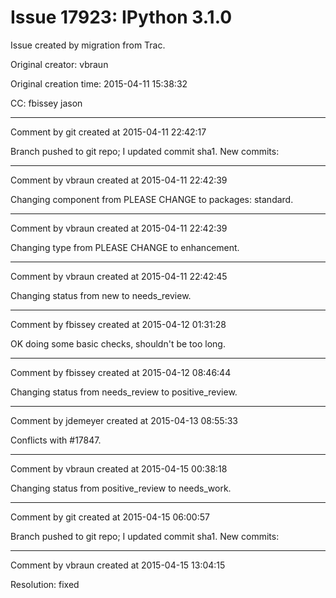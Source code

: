 # Issue 17923: IPython 3.1.0

Issue created by migration from Trac.

Original creator: vbraun

Original creation time: 2015-04-11 15:38:32

CC:  fbissey jason




---

Comment by git created at 2015-04-11 22:42:17

Branch pushed to git repo; I updated commit sha1. New commits:


---

Comment by vbraun created at 2015-04-11 22:42:39

Changing component from PLEASE CHANGE to packages: standard.


---

Comment by vbraun created at 2015-04-11 22:42:39

Changing type from PLEASE CHANGE to enhancement.


---

Comment by vbraun created at 2015-04-11 22:42:45

Changing status from new to needs_review.


---

Comment by fbissey created at 2015-04-12 01:31:28

OK doing some basic checks, shouldn't be too long.


---

Comment by fbissey created at 2015-04-12 08:46:44

Changing status from needs_review to positive_review.


---

Comment by jdemeyer created at 2015-04-13 08:55:33

Conflicts with #17847.


---

Comment by vbraun created at 2015-04-15 00:38:18

Changing status from positive_review to needs_work.


---

Comment by git created at 2015-04-15 06:00:57

Branch pushed to git repo; I updated commit sha1. New commits:


---

Comment by vbraun created at 2015-04-15 13:04:15

Resolution: fixed
